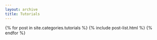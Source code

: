 ```yaml
---
layout: archive
title: Tutorials
---
```



<div class="tiles">
{% for post in site.categories.tutorials %}
  {% include post-list.html %}
{% endfor %}
</div><!-- /.tiles -->
